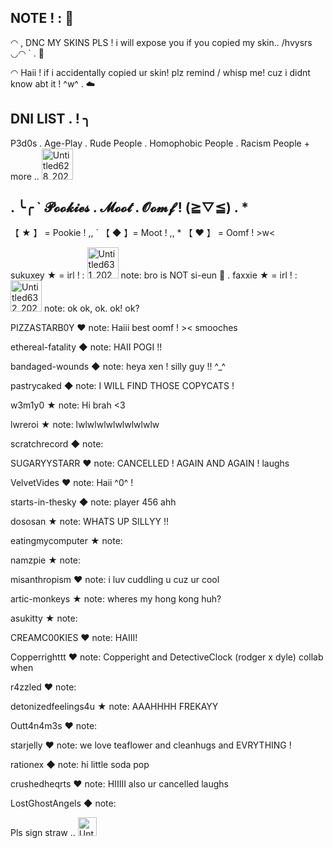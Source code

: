## NOTE ! : 🐾
◠ , DNC MY SKINS PLS ! i will expose you if you copied my skin.. /hvysrs ◡◠ ` . 🌱

◠ Haii ! if i accidentally copied ur skin! plz remind / whisp me! cuz i didnt know abt it ! ^w^ . ☁️

## DNI LIST . ! ╮

P3d0s . Age-Play . Rude People . Homophobic People . Racism People + more .. <img width="50" height="50" alt="Untitled628_20250829163232" src="https://github.com/user-attachments/assets/9ddbc3f1-1248-403d-ad97-69021091897e" />


                
## . ╰╭ ` 𝓟𝓸𝓸𝓴𝓲𝓮𝓼 . 𝓜𝓸𝓸𝓽 . 𝓞𝓸𝓶𝓯 ! (≧▽≦) . *

【 ★ 】 = Pookie ! ,, ` 【 ◆ 】= Moot ! ,, * 【 ♥︎ 】 = Oomf ! >w<

sukuxey ★ = irl ! : <img width="50" height="50" alt="Untitled631_20250901074923" src="https://github.com/user-attachments/assets/819d6dcd-f225-468d-941b-566d84cb25a6" /> note: bro is NOT si-eun 🥀 .
faxxie ★ = irl ! : <img width="50" height="50" alt="Untitled632_20250901074854" src="https://github.com/user-attachments/assets/c69ce69a-174a-48e2-82b0-aeedef6fda40" /> note: ok ok, ok. ok! ok?

PIZZASTARB0Y ♥︎ note: Haiii best oomf ! >< smooches

ethereal-fatality ◆ note: HAII POGI !!

bandaged-wounds ◆ note: heya xen ! silly guy !! ^_^

pastrycaked ◆ note: I WILL FIND THOSE COPYCATS !

w3m1y0 ★ note: Hi brah <3

lwreroi ★ note: lwlwlwlwlwlwlwlwlw

scratchrecord ◆ note:

SUGARYYSTARR ♥︎ note: CANCELLED ! AGAIN AND AGAIN ! laughs

VelvetVides ♥︎ note: Haii ^0^ !

starts-in-thesky ◆ note: player 456 ahh

dososan ★ note: WHATS UP SILLYY !!

eatingmycomputer ★ note:

namzpie ★ note:

misanthropism ♥︎ note: i luv cuddling u cuz ur cool

artic-monkeys ★ note: wheres my hong kong huh?

asukitty ★ note:

CREAMC00KIES ♥︎ note: HAIII!

Copperrighttt ♥︎ note: Copperight and DetectiveClock (rodger x dyle) collab when

r4zzled ♥︎ note:

detonizedfeelings4u ★ note: AAAHHHH FREKAYY

Outt4n4m3s ♥︎ note:

starjelly ♥︎ note: we love teaflower and cleanhugs and EVRYTHING !

rationex ◆ note: hi little soda pop

crushedheqrts ♥︎ note: HIIIII also ur cancelled laughs

LostGhostAngels ◆ note:


Pls sign straw .. <img width="30" height="30" alt="Untitled634_20250905192339" src="https://github.com/user-attachments/assets/ec6e9048-ab2e-406f-aba8-76fc5affe746" />
